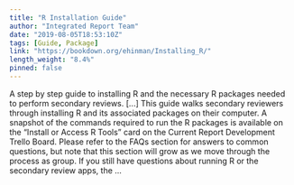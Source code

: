 ```yaml
---
title: "R Installation Guide"
author: "Integrated Report Team"
date: "2019-08-05T18:53:10Z"
tags: [Guide, Package]
link: "https://bookdown.org/ehinman/Installing_R/"
length_weight: "8.4%"
pinned: false
---
```


A step by step guide to installing R and the necessary R packages needed to perform secondary reviews. [...] This guide walks secondary reviewers through installing R and its associated packages on their computer. A snapshot of the commands required to run the R packages is available on the “Install or Access R Tools” card on the Current Report Development Trello Board. Please refer to the FAQs section for answers to common questions, but note that this section will grow as we move through the process as group. If you still have questions about running R or the secondary review apps, the ...
